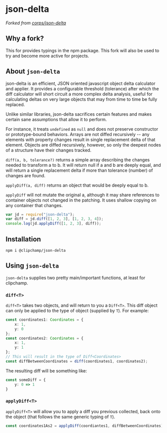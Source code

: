 # json-delta

_Forked from [corps/json-delta](https://github.com/corps/json-delta)_

## Why a fork?

This for provides typings in the npm package. This fork will also be used to try and become
more active for projects.

## About `json-delta`

json-delta is an efficient, JSON oriented javascript object delta calculator and applier.
It provides a configurable threshold (tolerance) after which the diff calculator will short circuit
a more complex delta analysis, useful for calculating deltas on very large objects that may from
time to time be fully replaced.

Unlike similar libraries, json-delta sacrifices certain features and makes certain sane assumptions
that allow it to perform.

For instance, it treats `undefined` as `null` and does not preserve constructor or prototype-bound
behaviors.  Arrays are not diffed recursively -- any elements with property changes result in single
replacement delta of that element.  Objects are diffed recursively, however, so only the deepest
nodes of a structure have their changes tracked.

`diff(a, b, tolerance?)` returns a simple array describing the changes needed to transform a to b.
It will return null if a and b are deeply equal, and will return a single replacement delta if
more than tolerance (number) of changes are found.

`applyDiff(a, diff)` returns an object that would be deeply equal to b.

`applyDiff` will not mutate the original a, although it may share references to container objects
not changed in the patching.  It uses shallow copying on any container that changes.


```javascript
var jd = require("json-delta");
var diff = jd.diff([1, 2, 3], [1, 2, 3, 4]);
console.log(jd.applyDiff([1, 2, 3], diff));
```

## Installation

```
npm i @clipchamp/json-delta
```

## Using `json-delta`

`json-delta` supplies two pretty main/important functions, at least for clipchamp.

### `diff<T>`

`diff<T>` takes two objects, and will return to you a `Diff<T>`. This diff
object can only be applied to the type of object (supplied by `T`). For example:

```typescript
const coordinates1: Coordinates = {
    x: 1,
    y: 0
};
const coordinates2: Coordinates = {
    x: 1,
    y: 1
};
// This will result in the type of Diff<Coordinates>
const diffBetweenCoordinates = diff(coordinates1, coordinates2);
```

The resulting diff will be something like:
```typescript
const someDiff = {
    y: 0 => 1
}
```

### `applyDiff<T>`

`applyDiff<T>` will allow you to apply a diff you previous collected, back onto
the object (that follows the same generic typing of `T`).

```typescript
const coordinates1As2 = applyDiff(coordiantes1, diffBetweenCoordinates);
```

